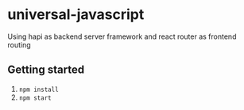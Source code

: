 # universal-javascript
Using hapi as backend server framework and react router as frontend routing

## Getting started
1. `npm install`
2. `npm start`
